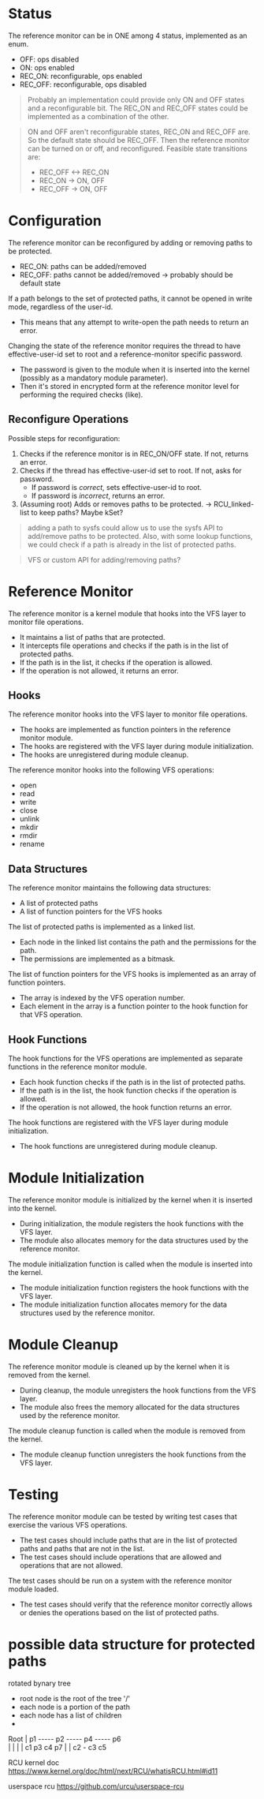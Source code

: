 # Status

The reference monitor can be in ONE among 4 status, implemented as an enum.

- OFF: ops disabled
- ON: ops enabled
- REC_ON: reconfigurable, ops enabled
- REC_OFF: reconfigurable, ops disabled

> Probably an implementation could provide only ON and OFF states and a reconfigurable bit. The REC_ON and REC_OFF
> states could be implemented as a combination of the other.

> ON and OFF aren't reconfigurable states, REC_ON and REC_OFF are. So the default state should be REC_OFF. Then the
> reference monitor can be turned on or off, and reconfigured.
> Feasible state transitions are:
> - REC_OFF <-> REC_ON
> - REC_ON -> ON, OFF
> - REC_OFF -> ON, OFF

# Configuration

The reference monitor can be reconfigured by adding or removing paths to be protected.

- REC_ON: paths can be added/removed
- REC_OFF: paths cannot be added/removed -> probably should be default state

If a path belongs to the set of protected paths, it cannot be opened in write mode, regardless of the user-id.

- This means that any attempt to write-open the path needs to return an error.

Changing the state of the reference monitor requires the thread to have effective-user-id set to root and a
reference-monitor specific password.

- The password is given to the module when it is inserted into the kernel (possibly as a mandatory module parameter).
- Then it's stored in encrypted form at the reference monitor level for performing the required checks (like).

## Reconfigure Operations

Possible steps for reconfiguration:

1. Checks if the reference monitor is in REC_ON/OFF state. If not, returns an error.
2. Checks if the thread has effective-user-id set to root. If not, asks for password.
    - If password is *correct*, sets effective-user-id to root.
    - If password is *incorrect*, returns an error.
3. (Assuming root) Adds or removes paths to be protected. -> RCU_linked-list to keep paths? Maybe kSet?

> adding a path to sysfs could allow us to use the sysfs API to add/remove paths to be protected.
> Also, with some lookup functions, we could check if a path is already in the list of protected paths.


> VFS or custom API for adding/removing paths?

# Reference Monitor

The reference monitor is a kernel module that hooks into the VFS layer to monitor file operations.

- It maintains a list of paths that are protected.
- It intercepts file operations and checks if the path is in the list of protected paths.
- If the path is in the list, it checks if the operation is allowed.
- If the operation is not allowed, it returns an error.

## Hooks

The reference monitor hooks into the VFS layer to monitor file operations.

- The hooks are implemented as function pointers in the reference monitor module.
- The hooks are registered with the VFS layer during module initialization.
- The hooks are unregistered during module cleanup.

The reference monitor hooks into the following VFS operations:

- open
- read
- write
- close
- unlink
- mkdir
- rmdir
- rename

## Data Structures

The reference monitor maintains the following data structures:

- A list of protected paths
- A list of function pointers for the VFS hooks

The list of protected paths is implemented as a linked list.

- Each node in the linked list contains the path and the permissions for the path.
- The permissions are implemented as a bitmask.

The list of function pointers for the VFS hooks is implemented as an array of function pointers.

- The array is indexed by the VFS operation number.
- Each element in the array is a function pointer to the hook function for that VFS operation.

## Hook Functions

The hook functions for the VFS operations are implemented as separate functions in the reference monitor module.

- Each hook function checks if the path is in the list of protected paths.
- If the path is in the list, the hook function checks if the operation is allowed.
- If the operation is not allowed, the hook function returns an error.

The hook functions are registered with the VFS layer during module initialization.

- The hook functions are unregistered during module cleanup.

# Module Initialization

The reference monitor module is initialized by the kernel when it is inserted into the kernel.

- During initialization, the module registers the hook functions with the VFS layer.
- The module also allocates memory for the data structures used by the reference monitor.

The module initialization function is called when the module is inserted into the kernel.

- The module initialization function registers the hook functions with the VFS layer.
- The module initialization function allocates memory for the data structures used by the reference monitor.

# Module Cleanup

The reference monitor module is cleaned up by the kernel when it is removed from the kernel.

- During cleanup, the module unregisters the hook functions from the VFS layer.
- The module also frees the memory allocated for the data structures used by the reference monitor.

The module cleanup function is called when the module is removed from the kernel.

- The module cleanup function unregisters the hook functions from the VFS layer.

# Testing

The reference monitor module can be tested by writing test cases that exercise the various VFS operations.

- The test cases should include paths that are in the list of protected paths and paths that are not in the list.
- The test cases should include operations that are allowed and operations that are not allowed.

The test cases should be run on a system with the reference monitor module loaded.

- The test cases should verify that the reference monitor correctly allows or denies the operations based on the list of
  protected paths.

# possible data structure for protected paths

rotated bynary tree

- root node is the root of the tree '/'
- each node is a portion of the path
- each node has a list of children
-

Root
|
p1 ----- p2 ----- p4 ----- p6  
| | | |
c1 p3 c4 p7
| |
c2 - c3 c5

RCU kernel doc
https://www.kernel.org/doc/html/next/RCU/whatisRCU.html#id11

userspace rcu
https://github.com/urcu/userspace-rcu